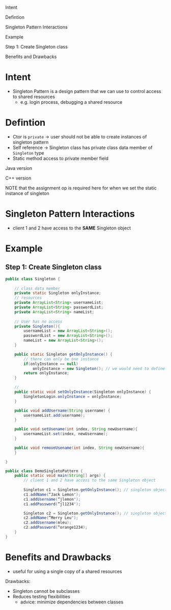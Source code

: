 Intent

Defintion

Singleton Pattern Interactions

Example

Step 1: Create Singleton class

Benefits and Drawbacks

# Intent

- Singleton Pattern is a design pattern that we can use to control access to shared resources
    - e.g. login process, debugging a shared resource

# Defintion

- Ctor is `private` → user should not be able to create instances of singleton pattern
- Self reference → Singleton class has private class data member of `Singleton` type
- Static method access to private member field

Java version


C++ version

NOTE that the assignment op is required here for when we set the static instance of singleton

# Singleton Pattern Interactions

- client 1 and 2 have access to the **SAME** Singleton object

# Example

## Step 1: Create Singleton class

```Java
public class Singleton {
	
	// class data member
	private static Singleton onlyInstance;
	// resources
	private ArrayList<String> usernameList;
	private ArrayList<String> passwordList;
	private ArrayList<String> nameList;
	
	// User has no access 
	private Singleton(){
		usernameList = new ArrayList<String>();
		passwordList = new ArrayList<String>();
		nameList = new ArrayList<String>();
	}

	public static Singleton getOnlyInstance() {
		// there can only be one instance
		if(onlyInstance == null)
			onlyInstance = new Singleton(); // we would need to define assignment op in C++ for this
		return onlyInstance;
	}

	// 
	public static void setOnlyInstance(Singleton onlyInstance) {
		SingletonLogin.onlyInstance = onlyInstance;
	}

	public void addUsername(String username) {
		usernameList.add(username);
	}

	public void setUsename(int index, String newUsername){
		usernameList.set(index, newUsername);
	}

	public void removeUsename(int index, String newUsername){
	}

}
```

```Java
public class DemoSingletoPattern {
	public static void main(String[] args) {
		// client 1 and 2 have access to the same Singleton object
		
		Singleton c1 = Singleton.getOnlyInstance(); // singleton object created here
		c1.addName(“Jack Lemon");
		c1.addUsername(“jlemon");
		c1.addPassword(”jl1234");

		Singleton c2 = Singleton.getOnlyInstance(); // singleton object accessed by c2 here
		c2.addName(”Merry Leu");
		c2.addUsername(mleu);
		c2.addPassword(“orange1234);
	}
}
```

# Benefits and Drawbacks

- useful for using a single copy of a shared resources

  

Drawbacks:

- Singleton cannot be subclasses
- Reduces testing flexibilities
    - advice: minimize dependencies between classes
